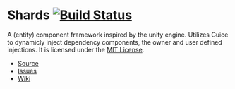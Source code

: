 # Shards [![Build Status](https://travis-ci.org/LanternPowered/Shards.svg?branch=master)](https://travis-ci.org/LanternPowered/Shards)

A (entity) component framework inspired by the unity engine. Utilizes Guice to dynamicly inject dependency components, the owner and user defined injections. It is licensed under the [MIT License].

* [Source]
* [Issues]
* [Wiki]

[Source]: https://github.com/LanternPowered/Shards
[Issues]: https://github.com/LanternPowered/Shards/issues
[Wiki]: https://github.com/LanternPowered/Shards/wiki
[MIT License]: https://www.tldrlegal.com/license/mit-license
